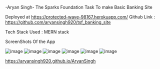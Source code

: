 -Aryan Singh-
The Sparks Foundation 
Task To make Basic Banking Site 

Deployed at https://protected-wave-98167.herokuapp.com/
Github Link : https://github.com/aryansingh920/tsf_banking_site

Tech Stack Used : MERN stack

ScreenShots Of the App

![image](https://user-images.githubusercontent.com/74867817/156640378-63b95100-f91f-4410-b548-d84073be1ec2.png)
![image](https://user-images.githubusercontent.com/74867817/156640369-8837a44c-ba8f-4c59-b76c-396fa5b6fe7c.png)
![image](https://user-images.githubusercontent.com/74867817/156640400-e36caae1-ebe0-4fb0-8c19-ef09a20b66e4.png)
![image](https://user-images.githubusercontent.com/74867817/156640414-3d0c2abe-59b2-4b0c-be21-d42ee4b0d603.png)
![image](https://user-images.githubusercontent.com/74867817/156640420-c2ad4e7f-13a9-4315-adbc-35283b0b560b.png)
![image](https://user-images.githubusercontent.com/74867817/156640424-e2b9ed86-975c-4a33-9a6b-f0e649003c65.png)



https://aryansingh920.github.io/AryanSingh

